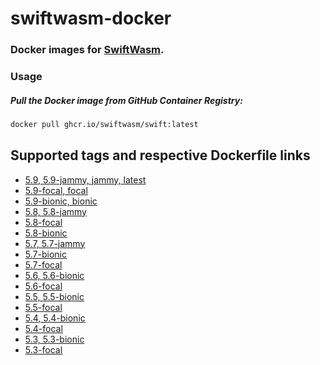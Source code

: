 # swiftwasm-docker

### Docker images for [SwiftWasm](https://swiftwasm.org).

### Usage

##### Pull the Docker image from GitHub Container Registry:

```bash
docker pull ghcr.io/swiftwasm/swift:latest
```

## Supported tags and respective Dockerfile links

- [5.9, 5.9-jammy, jammy, latest](https://github.com/swiftwasm/swiftwasm-docker/blob/main/5.9/ubuntu/22.04/Dockerfile)
- [5.9-focal, focal](https://github.com/swiftwasm/swiftwasm-docker/blob/main/5.9/ubuntu/20.04/Dockerfile)
- [5.9-bionic, bionic](https://github.com/swiftwasm/swiftwasm-docker/blob/main/5.9/ubuntu/18.04/Dockerfile)
- [5.8, 5.8-jammy](https://github.com/swiftwasm/swiftwasm-docker/blob/main/5.8/ubuntu/22.04/Dockerfile)
- [5.8-focal](https://github.com/swiftwasm/swiftwasm-docker/blob/main/5.8/ubuntu/20.04/Dockerfile)
- [5.8-bionic](https://github.com/swiftwasm/swiftwasm-docker/blob/main/5.8/ubuntu/18.04/Dockerfile)
- [5.7, 5.7-jammy](https://github.com/swiftwasm/swiftwasm-docker/blob/main/5.7/ubuntu/22.04/Dockerfile)
- [5.7-bionic](https://github.com/swiftwasm/swiftwasm-docker/blob/main/5.7/ubuntu/18.04/Dockerfile)
- [5.7-focal](https://github.com/swiftwasm/swiftwasm-docker/blob/main/5.7/ubuntu/20.04/Dockerfile)
- [5.6, 5.6-bionic](https://github.com/swiftwasm/swiftwasm-docker/blob/main/5.6/ubuntu/18.04/Dockerfile)
- [5.6-focal](https://github.com/swiftwasm/swiftwasm-docker/blob/main/5.6/ubuntu/20.04/Dockerfile)
- [5.5, 5.5-bionic](https://github.com/swiftwasm/swiftwasm-docker/blob/main/5.5/ubuntu/18.04/Dockerfile)
- [5.5-focal](https://github.com/swiftwasm/swiftwasm-docker/blob/main/5.5/ubuntu/20.04/Dockerfile)
- [5.4, 5.4-bionic](https://github.com/swiftwasm/swiftwasm-docker/blob/main/5.4/ubuntu/18.04/Dockerfile)
- [5.4-focal](https://github.com/swiftwasm/swiftwasm-docker/blob/main/5.4/ubuntu/20.04/Dockerfile)
- [5.3, 5.3-bionic](https://github.com/swiftwasm/swiftwasm-docker/blob/main/5.3/ubuntu/18.04/Dockerfile)
- [5.3-focal](https://github.com/swiftwasm/swiftwasm-docker/blob/main/5.3/ubuntu/20.04/Dockerfile)
